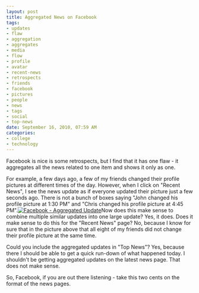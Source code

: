 ```yaml
--- 
layout: post
title: Aggregated News on Facebook
tags: 
- updates
- flaw
- aggregation
- aggregates
- media
- flow
- profile
- avatar
- recent-news
- retrospects
- friends
- facebook
- pictures
- people
- news
- tags
- social
- top-news
date: September 16, 2010, 07:59 AM
categories: 
- college
- technology
---
```

Facebook is nice is some retrospects, but I find that it has one flaw - it aggregates all the news related to one item and shows it only as one.

For example, a few days ago, a few of my friends changed their profile pictures at different times of the day. However, when I click on "Recent News", I see the news update as if everyone updated their picture just a few seconds ago. There is not a bunch of boxes saying "John changed his profile picture at 1:30 PM" and "Chris changed his profile picture at 4:45 PM".[![](http://www.tanner-smith.com/wp-content/uploads/2010/09/deltaProfile.jpg "Facebook - Aggregated Update")](http://www.tanner-smith.com/wp-content/uploads/2010/09/deltaProfile.jpg)Now does this make sense to combine multiple similar updates into one large update? Yes, it does. Does it make sense to do this for the "Recent News" page? No, because I know for sure that in the picture above that all eight of my friends did not change their profile picture at the same time.

Could you include the aggregated updates in "Top News"? Yes, because there I should be able to get a quick run-down of what happened today. I shouldn't be getting aggregated updates on the latest news page. That does not make sense.

So, Facebook, if you are out there listening - take this two cents on the format of the news pages.
